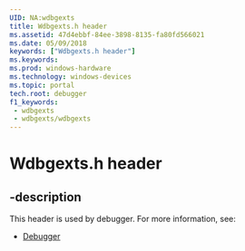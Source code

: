 ```yaml
---
UID: NA:wdbgexts
title: Wdbgexts.h header
ms.assetid: 47d4ebbf-84ee-3898-8135-fa80fd566021
ms.date: 05/09/2018
keywords: ["Wdbgexts.h header"]
ms.keywords: 
ms.prod: windows-hardware
ms.technology: windows-devices
ms.topic: portal
tech.root: debugger
f1_keywords:
 - wdbgexts
 - wdbgexts/wdbgexts
---
```


# Wdbgexts.h header


## -description

This header is used by debugger. For more information, see:

- [Debugger](../_debugger/index.md)


